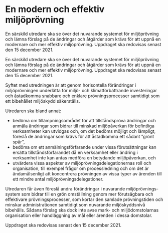 # En modern och effektiv miljöprövning

En särskild utredare ska se över det nuvarande systemet för miljöprövning och lämna förslag på de ändringar och åtgärder som krävs för att uppnå en modernare och mer effektiv miljöprövning. Uppdraget ska redovisas senast den 15 december 2021.

En särskild utredare ska se över det nuvarande systemet för miljöprövning och lämna förslag på de ändringar och åtgärder som krävs för att uppnå en modernare och mer effektiv miljöprövning. Uppdraget ska redovisas senast den 15 december 2021.

Syftet med utredningen är att genom horisontella förändringar i miljöprövningen underlätta för miljö- och klimatförbättrande investeringar och åstadkomma snabbare och enklare prövningsprocesser samtidigt som ett bibehållet miljöskydd säkerställs.

Utredaren ska bland annat:

* bedöma om tillämpningsområdet för att tillståndspröva ändringar och anmäla ändringar som bidrar till minskad miljöpåverkan för befintliga verksamheter kan utvidgas och, om det bedöms möjligt och lämpligt, föreslå de ändringar som krävs för att åstadkomma ett sådant ”grönt spår”,
* bedöma om ett anmälningsförfarande under vissa förutsättningar kan ersätta tillståndsförfarandet då en verksamhet eller ändring i verksamhet inte kan antas medföra en betydande miljöpåverkan, och
* utvärdera vissa aspekter av miljöprövningsdelegationernas roll och organisation, till exempel frågor om processledning och om det är ändamålsenligt att koncentrera prövningen av vissa typer av ärenden till ett mindre antal miljöprövningsdelegationer.

Utredaren får även föreslå andra förändringar i nuvarande miljöprövnings-system som bidrar till en grön omställning genom mer förutsägbara och effektivare prövningsprocesser, som kortar den samlade prövningstiden och minskar administrationen samtidigt som nuvarande miljöskyddsnivå bibehålls. Sådana förslag ska dock inte avse mark- och miljödomstolarnas organisation eller handläggning av mål eller ärenden i dessa domstolar.

Uppdraget ska redovisas senast den 15 december 2021.
